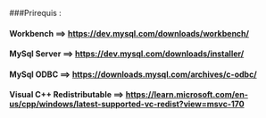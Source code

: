 ###Prirequis :

#### Workbench       ==> https://dev.mysql.com/downloads/workbench/
#### MySql Server    ==> https://dev.mysql.com/downloads/installer/
#### MySql ODBC      ==> https://downloads.mysql.com/archives/c-odbc/
#### Visual C++ Redistributable      ==> https://learn.microsoft.com/en-us/cpp/windows/latest-supported-vc-redist?view=msvc-170
